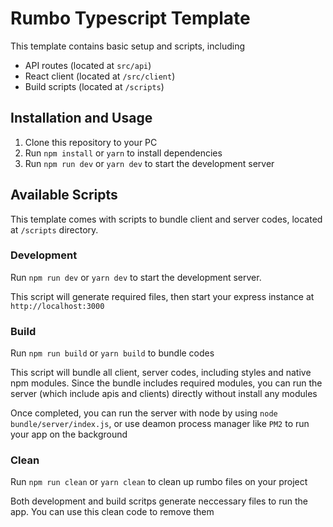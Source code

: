 # Rumbo Typescript Template

This template contains basic setup and scripts, including
- API routes (located at `src/api`)
- React client (located at `/src/client`)
- Build scripts (located at `/scripts`)

## Installation and Usage

1. Clone this repository to your PC
2. Run `npm install` or `yarn` to install dependencies
3. Run `npm run dev` or `yarn dev` to start the development server

## Available Scripts

This template comes with scripts to bundle client and server codes, located at `/scripts` directory.

### Development

Run `npm run dev` or `yarn dev` to start the development server.

This script will generate required files, then start your express instance at `http://localhost:3000`


### Build

Run `npm run build` or `yarn build` to bundle codes

This script will bundle all client, server codes, including styles and native npm modules. Since the bundle includes required modules, you can run the server (which include apis and clients) directly without install any modules

Once completed, you can run the server with node by using `node bundle/server/index.js`, or use deamon process manager like `PM2` to run your app on the background

### Clean

Run `npm run clean` or `yarn clean` to clean up rumbo files on your project

Both development and build scritps generate neccessary files to run the app. You can use this clean code to remove them